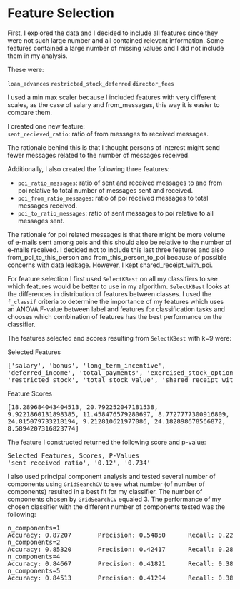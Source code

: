 
# Feature Selection

<p>First, I explored the data and I decided to include all features since they were not such large number and all contained relevant information. Some features contained a large number of missing values and I did not include them in my analysis.<p> 

These were:

```loan_advances```
```restricted_stock_deferred```
```director_fees```

I used a min max scaler because I included features with very different scales, as the case of salary and from_messages, this way it is 
easier to compare them. 

I created one new feature: <br />
```sent_recieved_ratio```:  ratio of from messages to received messages.

The rationale behind this is that I thought persons of interest might send fewer messages related to the number of messages received.

Additionally, I also created the following three features: <br />
* ```poi_ratio_messages```:  ratio of sent and received messages to and from poi relative to total number of messages sent and received. <br /> 
* ```poi_from_ratio_messages```:  ratio of poi received messages to total messages received. <br />  
* ```poi_to_ratio_messages```: ratio of sent messages to poi relative to all messages sent. <br /> 

The rationale for poi related messages is that there might be more volume of e-mails sent among pois and this should also be relative to 
the number of e-mails received. I decided not to include this last three features and also from_poi_to_this_person and from_this_person_to_poi because of possible concerns with data leakage. However, I kept shared_receipt_with_poi.

For feature selection I first used ```SelectKBest``` on all my classifiers to see which features would be better to use in my algorithm. 
```SelectKBest``` looks at the differences in distribution of features between classes. I used the ```f_classif``` criteria to determine the importance of my features which uses an ANOVA F-value between label and features for classification tasks and chooses which combination of features has the best performance on the classifier.

The features selected and scores resulting from ```SelectKBest``` with k=9 were:

Selected Features <pre>['salary', 'bonus', 'long_term_incentive', 'deferred_income', 'total_payments', 'exercised_stock_options', 
'restricted_stock', 'total_stock_value', 'shared_receipt_with_poi'] </pre>

Feature Scores <pre>[18.289684043404513, 20.792252047181538, 9.9221860131898385, 11.458476579280697, 8.7727777300916809, 
24.815079733218194, 9.212810621977086, 24.182898678566872, 8.5894207316823774] </pre>

The feature I constructed returned the following score and p-value:
<pre>
Selected Features, Scores, P-Values
'sent_received_ratio', '0.12', '0.734'
</pre>

I also used principal component analysis and tested several number of components using ```GridSearchCV``` to see what number 
(of number of components) resulted in a best fit for my classifier. The number of components chosen by ```GridSearchCV``` equaled 3. The performance of my chosen classifier with the different number of components tested was the following:

<pre>
n_components=1
Accuracy: 0.87207       Precision: 0.54850      Recall: 0.22900 F1: 0.32310     
n_components=2
Accuracy: 0.85320       Precision: 0.42417      Recall: 0.28250 F1: 0.33914     
n_components=4
Accuracy: 0.84667       Precision: 0.41821      Recall: 0.38350 F1: 0.40010     
n_components=5
Accuracy: 0.84513       Precision: 0.41294      Recall: 0.38300 F1: 0.39741     
</pre>
